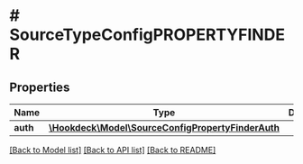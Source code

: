 # # SourceTypeConfigPROPERTYFINDER

## Properties

Name | Type | Description | Notes
------------ | ------------- | ------------- | -------------
**auth** | [**\Hookdeck\Model\SourceConfigPropertyFinderAuth**](SourceConfigPropertyFinderAuth.md) |  | [optional]

[[Back to Model list]](../../README.md#models) [[Back to API list]](../../README.md#endpoints) [[Back to README]](../../README.md)
